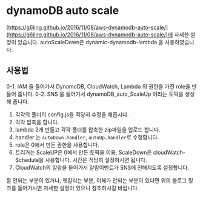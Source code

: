 # dynamoDB auto scale

[https://g6ling.github.io/2016/11/08/aws-dynamodb-auto-scale/](https://g6ling.github.io/2016/11/08/aws-dynamodb-auto-scale/)에 자세한 설명이 있습니다. autoScaleDown은 dynamic-dynamodb-lambda 을 사용하였습니다.


## 사용법
0-1. IAM 을 들어가서 DynamoDB, CloudWatch, Lambda 의 권한을 가진 role을 만들어 줍니다.
0-2. SNS 을 들어가서 dynamoDB_auto_ScaleUp 이라는 토픽을 생성해 줍니다.

1. 각각의 폴더의 config.js을 적당히 수정을 해줍시다.
2. 각각 압축을 합니다.
3. lambda 2개 만들고 각각 폴더를 압축한 zip파일을 업로드 합니다.
4. handler 는 `autoDown.handler`, `autoUp.handler`로 수정합니다.
5. role은 0에서 만든 권한을 사용합니다.
6. 트리거는 ScaleUP은 0에서 만든 토픽을 이용, ScaleDown은 cloudWatch-Schedule을 사용합니다. 시간은 적당히 설정하시면 됩니다.
7. CloudWatch의 알람을 들어가서 알람이벤트가 SNS에 전해지도록 설정합니다.

잘 안되는 부분이 있거나, 헷갈리는 부분, 이해가 안되는 부분이 있다면 위의 블로그 링크를 들어가시면 자세한 설명이 있으니 참조하시길 바랍니다.
